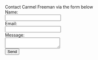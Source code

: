 <br>
Contact Carmel Freeman via the form below

<form action="https://formspree.io/xbjzleor" method="POST">
  <label for="name">Name:</label><br>
  <input type="text" name="name" width="100%"><br>
  <label for="email">Email:</label><br>
  <input type="email" name="_replyto"><br>
  <label for="message">Message:</label><br>
  <textarea name="message"></textarea>
  <br>
  <button type="submit">Send</button>
</form>